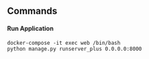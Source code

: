 ## Commands
#### Run Application
```
docker-compose -it exec web /bin/bash
python manage.py runserver_plus 0.0.0.0:8000
```